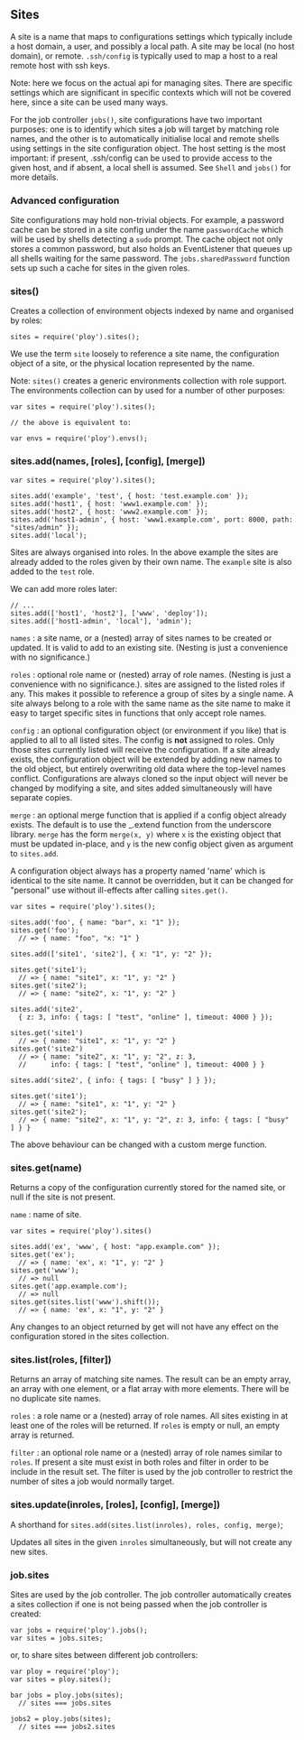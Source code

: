 ## Sites

A site is a name that maps to configurations settings which typically include
a host domain, a user, and possibly a local path. A site may be local (no host
domain), or remote. `.ssh/config` is typically used to map a host to a real
remote host with ssh keys.

Note: here we focus on the actual api for managing sites. There are specific
settings which are significant in specific contexts which will not be covered
here, since a site can be used many ways.

For the job controller `jobs()`, site configurations have two important
purposes: one is to identify which sites a job will target by matching role
names, and the other is to automatically initialise local and remote shells
using settings in the site configuration object. The host setting is the most
important: if present, .ssh/config can be used to provide access to the given
host, and if absent, a local shell is assumed. See `Shell` and `jobs()` for
more details.

### Advanced configuration

Site configurations may hold non-trivial objects. For example, a password
cache can be stored in a site config under the name `passwordCache` which will
be used by shells detecting a `sudo` prompt. The cache object not only stores
a common password, but also holds an EventListener that queues up all shells
waiting for the same password. The `jobs.sharedPassword` function sets up such
a cache for sites in the given roles.

### sites()

Creates a collection of environment objects indexed by name and organised
by roles:

    sites = require('ploy').sites();

We use the term `site` loosely to reference a site name, the configuration
object of a site, or the physical location represented by the name.

Note: `sites()` creates a generic environments collection with role support.
The environments collection can by used for a number of other purposes:

    var sites = require('ploy').sites();

    // the above is equivalent to:

    var envs = require('ploy').envs();

### sites.add(names, [roles], [config], [merge])


    var sites = require('ploy').sites();

    sites.add('example', 'test', { host: 'test.example.com' });
    sites.add('host1', { host: 'www1.example.com' });
    sites.add('host2', { host: 'www2.example.com' });
    sites.add('host1-admin', { host: 'www1.example.com', port: 8000, path: "sites/admin" });
    sites.add('local');

Sites are always organised into roles. In the above example the sites are
already added to the roles given by their own name. The `example` site is also
added to the `test` role.

We can add more roles later:

    // ...
    sites.add(['host1', 'host2'], ['www', 'deploy']);
    sites.add(['host1-admin', 'local'], 'admin');

`names` : a site name, or a (nested) array of sites names to be created or updated.
It is valid to add to an existing site. (Nesting is just a convenience with no significance.)

`roles` : optional role name or (nested) array of role names. (Nesting is  just a convenience
with no significance.). sites are assigned to the listed roles if any. This makes it possible
to reference a group of sites by a single name. A site always belong to a role with the same
name as the site name to make it easy to target specific sites in functions that only
accept role names.

`config` : an optional configuration object (or environment if you like) that
is applied to all to all listed sites. The config is **not** assigned to
roles. Only those sites currently listed will receive the configuration. If a
site already exists, the configuration object will be extended by adding new
names to the old object, but entirely overwriting old data where the top-level
names conflict. Configurations are always cloned so the input object will
never be changed by modifying a site, and sites added simultaneously will have
separate copies.

`merge` : an optional merge function that is applied if a config object already exists.
The default is to use the _.extend function from the underscore library. `merge` has the form
`merge(x, y)` where `x` is the existing object that must be updated in-place, and `y` is
the new config object given as argument to `sites.add`.

A configuration object always has a property named 'name' which is identical to
the site name. It cannot be overridden, but it can be changed for "personal" use
without ill-effects after calling `sites.get()`.


    var sites = require('ploy').sites();

    sites.add('foo', { name: "bar", x: "1" });
    sites.get('foo');
      // => { name: "foo", "x: "1" }

    sites.add(['site1', 'site2'], { x: "1", y: "2" });
    
    sites.get('site1');
      // => { name: "site1", x: "1", y: "2" }
    sites.get('site2');
      // => { name: "site2", x: "1", y: "2" }

    sites.add('site2',
      { z: 3, info: { tags: [ "test", "online" ], timeout: 4000 } });
    
    sites.get('site1')
      // => { name: "site1", x: "1", y: "2" }
    sites.get('site2')
      // => { name: "site2", x: "1", y: "2", z: 3,
      //      info: { tags: [ "test", "online" ], timeout: 4000 } }
  
    sites.add('site2', { info: { tags: [ "busy" ] } });
    
    sites.get('site1');
      // => { name: "site1", x: "1", y: "2" }
    sites.get('site2');
      // => { name: "site2", x: "1", y: "2", z: 3, info: { tags: [ "busy" ] } }

The above behaviour can be changed with a custom merge function.

### sites.get(name)

Returns a copy of the configuration currently stored for the named site, or null if
the site is not present.

`name` : name of site.

    var sites = require('ploy').sites()
    
    sites.add('ex', 'www', { host: "app.example.com" });
    sites.get('ex');
      // => { name: 'ex', x: "1", y: "2" }
    sites.get('www');
      // => null
    sites.get('app.example.com');
      // => null
    sites.get(sites.list('www').shift());
      // => { name: 'ex', x: "1", y: "2" }

Any changes to an object returned by get will not have any effect on the configuration stored
in the sites collection.

### sites.list(roles, [filter])

Returns an array of matching site names. The result can be an empty array, an array
with one element, or a flat array with more elements. There will be no duplicate
site names.

`roles` : a role name or a (nested) array of role names. All sites existing in at least
one of the roles will be returned. If `roles` is empty or null, an empty array is
returned.

`filter` : an optional role name or a (nested) array of role names similar to
`roles`. If present a site must exist in both roles and filter in order to be
include in the result set. The filter is used by the job controller to
restrict the number of sites a job would normally target.

### sites.update(inroles, [roles], [config], [merge])

A shorthand for `sites.add(sites.list(inroles), roles, config, merge)`;

Updates all sites in the given `inroles` simultaneously, but will
not create any new sites.

### job.sites

Sites are used by the job controller. The job controller automatically
creates a sites collection if one is not being passed when the job controller
is created:

    var jobs = require('ploy').jobs();
    var sites = jobs.sites;

or, to share sites between different job controllers:

    var ploy = require('ploy');
    var sites = ploy.sites();
    
    bar jobs = ploy.jobs(sites);
      // sites === jobs.sites
      
    jobs2 = ploy.jobs(sites);
      // sites === jobs2.sites
